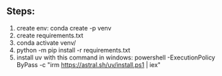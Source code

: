 ## Steps:

1. create env: conda create -p venv
2. create requirements.txt
3. conda activate venv/
4. python -m pip install -r requirements.txt
5. install uv with this command in windows: powershell -ExecutionPolicy ByPass -c "irm https://astral.sh/uv/install.ps1 | iex"